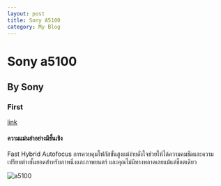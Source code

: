 ```yaml
---
layout: post
title: Sony A5100
category: My Blog
---
```

# Sony a5100
## By Sony
### First
[link](http://www.sony.co.th/th/electronics/interchangeable-lens-cameras/ilce-5100-body-kit)
#### ความแม่นยำอย่างมีชั้นเชิง
Fast Hybrid Autofocus
การควบคุมโฟกัสขั้นสูงแต่ง่ายดั่งใจช่วยให้ได้ความคมชัดและความเปรียบต่างชั้นยอดสำหรับภาพนิ่งและภาพยนตร์ และคุณไม่มีทางพลาดเลยแม้แต่ช็อตเดียว

![a5100](https://i.ytimg.com/vi/N_0zZw0TLjQ/maxresdefault.jpg)
